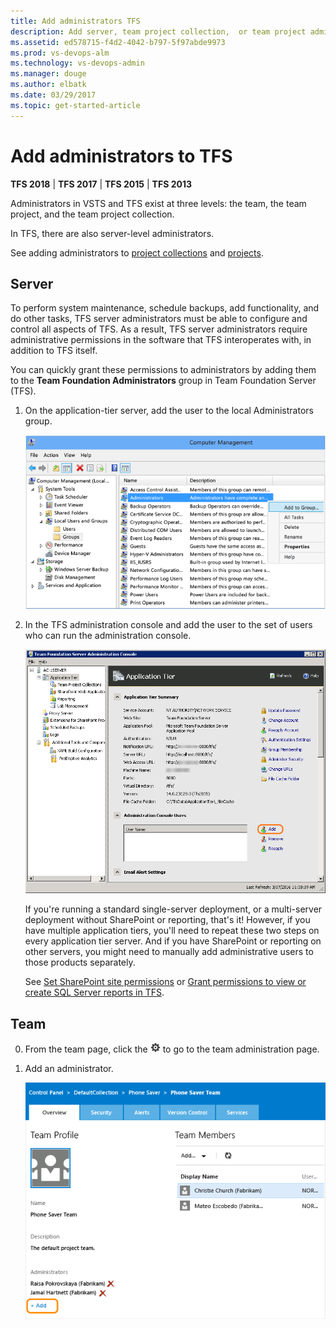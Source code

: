 ```yaml
---
title: Add administrators TFS  
description: Add server, team project collection,  or team project administrators 
ms.assetid: ed578715-f4d2-4042-b797-5f97abde9973
ms.prod: vs-devops-alm
ms.technology: vs-devops-admin
ms.manager: douge  
ms.author: elbatk  
ms.date: 03/29/2017
ms.topic: get-started-article
---
```


# Add administrators to TFS

**TFS 2018** | **TFS 2017** | **TFS 2015** | **TFS 2013**

Administrators in VSTS and TFS exist at three levels:
the team, the team project, and the team project collection.

In TFS, there are also server-level administrators.

See adding administrators to [project collections](../security/set-project-collection-level-permissions.md) and 
[projects](../accounts/add-administrator-team-project.md).


## Server

To perform system maintenance, schedule backups, add functionality, and do other tasks,
TFS server administrators must be able to configure and control all aspects of TFS.
As a result, TFS server administrators require administrative permissions
in the software that TFS interoperates with,
in addition to TFS itself.

You can quickly grant these permissions to administrators by adding them to the **Team Foundation Administrators**
group in Team Foundation Server (TFS).

1.  On the application-tier server, add the user to the local Administrators group.

    ![Follow instructions for your operating system](_img/add-administrator-tfs/windows-groups.png)

2.  In the TFS administration console and add the user to the set of users who can run the administration console.

    ![Click or tab, then input username](_img/add-administrator-tfs/admin-console.png)

    If you're running a standard single-server deployment,
	or a multi-server deployment without SharePoint or reporting, that's it!
	However, if you have multiple application tiers,
	you'll need to repeat these two steps on every application tier server.
	And if you have SharePoint or reporting on other servers,
	you might need to manually add administrative users to those products separately. 

	See [Set SharePoint site permissions](../security/set-sharepoint-permissions.md) or [Grant permissions to view or create SQL Server reports in TFS](../report/admin/grant-permissions-to-reports.md). 



## Team

0. From the team page, click the ![Settings icon](_img/admin-gear-icon.png) to go to the team administration page.

0. Add an administrator.

	![Add link in the administrators section of the team administration page](_img/add-administrator-tfs/add-team-administrator.png)
